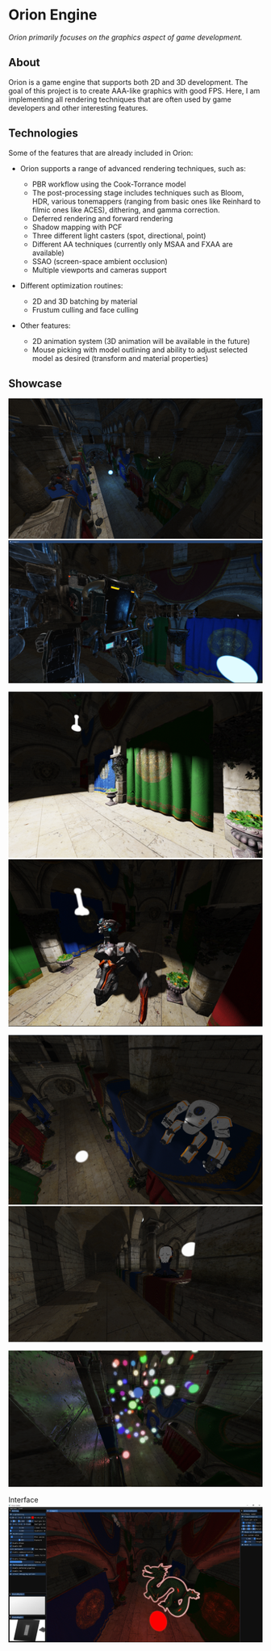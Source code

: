 # Orion Engine

*Orion primarily focuses on the graphics aspect of game development.*

## About

Orion is a game engine that supports both 2D and 3D development. 
The goal of this project is to create AAA-like graphics with good FPS. Here, I am implementing all rendering techniques that are often used by game developers and other interesting features.

## Technologies

Some of the features that are already included in Orion:

- Orion supports a range of advanced rendering techniques, such as:
  - PBR workflow using the Cook-Torrance model
  - The post-processing stage includes techniques such as Bloom, HDR, various tonemappers (ranging from basic ones like Reinhard to filmic ones like ACES), dithering, and gamma correction.
  - Deferred rendering and forward rendering
  - Shadow mapping with PCF
  - Three different light casters (spot, directional, point)
  - Different AA techniques (currently only MSAA and FXAA are available)
  - SSAO (screen-space ambient occlusion)
  - Multiple viewports and cameras support

- Different optimization routines:
  - 2D and 3D batching by material
  - Frustum culling and face culling

- Other features:
  - 2D animation system (3D animation will be available in the future)
  - Mouse picking with model outlining and ability to adjust selected model as desired (transform and material properties)
  
## Showcase
![](Showcase/6.png)
![](Showcase/8.png)

![](Showcase/7.png)
![](Showcase/2.png)

![](Showcase/4.png)
![](Showcase/3.png)

![](Showcase/1.png)

Interface
![](Showcase/5.png)

